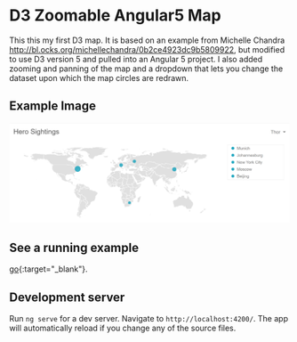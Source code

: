 # D3 Zoomable Angular5 Map

This this my first D3 map. It is based on an example from Michelle Chandra http://bl.ocks.org/michellechandra/0b2ce4923dc9b5809922, but modified to use D3 version 5 and pulled into an Angular 5 project. I also added zooming and panning of the map and a dropdown that lets you change the dataset upon which the map circles are redrawn.

## Example Image
![Map](src/assets/map.png?raw=true "Title")

## See a running example
[go](http://irisj.io/d3-zoomable-angular5-map/){:target="_blank"}.

## Development server

Run `ng serve` for a dev server. Navigate to `http://localhost:4200/`. The app will automatically reload if you change any of the source files.

<!-- ## Code scaffolding

Run `ng generate component component-name` to generate a new component. You can also use `ng generate directive|pipe|service|class|guard|interface|enum|module`.

## Build

Run `ng build` to build the project. The build artifacts will be stored in the `dist/` directory. Use the `--prod` flag for a production build.

## Running unit tests

Run `ng test` to execute the unit tests via [Karma](https://karma-runner.github.io).

## Running end-to-end tests

Run `ng e2e` to execute the end-to-end tests via [Protractor](http://www.protractortest.org/).

## Further help

To get more help on the Angular CLI use `ng help` or go check out the [Angular CLI README](https://github.com/angular/angular-cli/blob/master/README.md). -->
